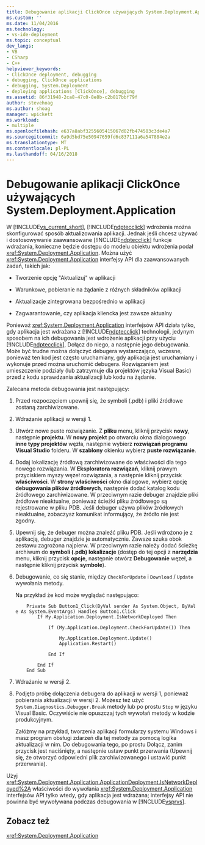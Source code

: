 ```yaml
---
title: Debugowanie aplikacji ClickOnce używających System.Deployment.Application | Dokumentacja firmy Microsoft
ms.custom: ''
ms.date: 11/04/2016
ms.technology:
- vs-ide-deployment
ms.topic: conceptual
dev_langs:
- VB
- CSharp
- C++
helpviewer_keywords:
- ClickOnce deployment, debugging
- debugging, ClickOnce applications
- debugging, System.Deployment
- deploying applications [ClickOnce], debugging
ms.assetid: 86f31948-2ca8-47c0-8e8b-c2b817bbf79f
author: stevehoag
ms.author: shoag
manager: wpickett
ms.workload:
- multiple
ms.openlocfilehash: e637a8abf3255605415067d02fb474503c3de4a7
ms.sourcegitcommit: 6a9d5bd75e50947659fd6c837111a6a547884e2a
ms.translationtype: MT
ms.contentlocale: pl-PL
ms.lasthandoff: 04/16/2018
---
```

# <a name="debugging-clickonce-applications-that-use-systemdeploymentapplication"></a>Debugowanie aplikacji ClickOnce używających System.Deployment.Application
W [!INCLUDE[vs_current_short](../code-quality/includes/vs_current_short_md.md)], [!INCLUDE[ndptecclick](../deployment/includes/ndptecclick_md.md)] wdrożenia można skonfigurować sposób aktualizowania aplikacji. Jednak jeśli chcesz używać i dostosowywanie zaawansowane [!INCLUDE[ndptecclick](../deployment/includes/ndptecclick_md.md)] funkcje wdrażania, konieczne będzie dostępu do modelu obiektu wdrożenia podał <xref:System.Deployment.Application>. Można użyć <xref:System.Deployment.Application> interfejsy API dla zaawansowanych zadań, takich jak:  
  
-   Tworzenie opcję "Aktualizuj" w aplikacji  
  
-   Warunkowe, pobieranie na żądanie z różnych składników aplikacji  
  
-   Aktualizacje zintegrowana bezpośrednio w aplikacji  
  
-   Zagwarantowanie, czy aplikacja kliencka jest zawsze aktualny  
  
 Ponieważ <xref:System.Deployment.Application> interfejsów API działa tylko, gdy aplikacja jest wdrażana z [!INCLUDE[ndptecclick](../deployment/includes/ndptecclick_md.md)] technologii, jedynym sposobem na ich debugowania jest wdrożenie aplikacji przy użyciu [!INCLUDE[ndptecclick](../deployment/includes/ndptecclick_md.md)], Dołącz do niego, a następnie jego debugowania. Może być trudne można dołączyć debugera wystarczająco, wczesne, ponieważ ten kod jest często uruchamiany, gdy aplikacja jest uruchamiany i wykonuje przed można uruchomić debugera. Rozwiązaniem jest umieszczenie podziały (lub zatrzymuje dla projektów języka Visual Basic) przed z kodu sprawdzania aktualizacji lub kodu na żądanie.  
  
 Zalecana metoda debugowania jest następujący:  
  
1.  Przed rozpoczęciem upewnij się, że symboli (.pdb) i pliki źródłowe zostaną zarchiwizowane.  
  
2.  Wdrażanie aplikacji w wersji 1.  
  
3.  Utwórz nowe puste rozwiązanie. Z **pliku** menu, kliknij przycisk **nowy**, następnie **projektu**. W **nowy projekt** po otwarciu okna dialogowego **inne typy projektów** węzła, następnie wybierz **rozwiązań programu Visual Studio** folderu. W **szablony** okienku wybierz **puste rozwiązanie**.  
  
4.  Dodaj lokalizację źródłową zarchiwizowane do właściwości dla tego nowego rozwiązania. W **Eksploratora rozwiązań**, kliknij prawym przyciskiem myszy węzeł rozwiązania, a następnie kliknij przycisk **właściwości**. W **strony właściwości** okno dialogowe, wybierz opcję **debugowania plików źródłowych**, następnie dodać katalog kodu źródłowego zarchiwizowane. W przeciwnym razie debuger znajdzie pliki źródłowe nieaktualne, ponieważ ścieżki pliku źródłowego są rejestrowane w pliku PDB. Jeśli debuger używa plików źródłowych nieaktualne, zobaczysz komunikat informujący, że źródło nie jest zgodny.  
  
5.  Upewnij się, że debuger można znaleźć pliku PDB. Jeśli wdrożono je z aplikacją, debuger znajdzie je automatycznie. Zawsze szuka obok zestawu zagrożona najpierw. W przeciwnym razie należy dodać ścieżkę archiwum do **symboli (.pdb) lokalizacje** (dostęp do tej opcji z **narzędzia** menu, kliknij przycisk **opcje**, następnie otwórz  **Debugowanie** węzeł, a następnie kliknij przycisk **symbole**).  
  
6.  Debugowanie, co się stanie, między `CheckForUpdate` i `Download` / `Update` wywołania metody.  
  
     Na przykład że kod może wyglądać następująco:  
  
    ```  
        Private Sub Button1_Click(ByVal sender As System.Object, ByVal e As System.EventArgs) Handles Button1.Click  
            If My.Application.Deployment.IsNetworkDeployed Then  
  
                If (My.Application.Deployment.CheckForUpdate()) Then  
  
                    My.Application.Deployment.Update()  
                    Application.Restart()  
  
                End If  
  
            End If  
        End Sub  
    ```  
  
7.  Wdrażanie w wersji 2.  
  
8.  Podjęto próbę dołączenia debugera do aplikacji w wersji 1, ponieważ pobierania aktualizacji w wersji 2. Możesz też użyć `System.Diagnostics.Debugger.Break` metody lub po prostu `Stop` w języku Visual Basic. Oczywiście nie opuszczaj tych wywołań metody w kodzie produkcyjnym.  
  
     Załóżmy na przykład, tworzenia aplikacji formularzy systemu Windows i masz program obsługi zdarzeń dla tej metody za pomocą logika aktualizacji w nim. Do debugowania tego, po prostu Dołącz, zanim przycisk jest naciśnięty, a następnie ustaw punkt przerwania (Upewnij się, że otworzyć odpowiedni plik zarchiwizowanego i ustawić punkt przerwania).  
  
 Użyj <xref:System.Deployment.Application.ApplicationDeployment.IsNetworkDeployed%2A> właściwości do wywołania <xref:System.Deployment.Application> interfejsów API tylko wtedy, gdy aplikacja jest wdrażana; interfejsy API nie powinna być wywoływana podczas debugowania w [!INCLUDE[vsprvs](../code-quality/includes/vsprvs_md.md)].  
  
## <a name="see-also"></a>Zobacz też  
 <xref:System.Deployment.Application>